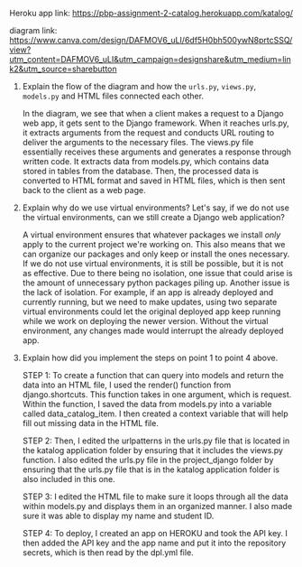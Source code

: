 Heroku app link: https://pbp-assignment-2-catalog.herokuapp.com/katalog/

diagram link: https://www.canva.com/design/DAFMOV6_uLI/6df5H0bh500ywN8prtcSSQ/view?utm_content=DAFMOV6_uLI&utm_campaign=designshare&utm_medium=link2&utm_source=sharebutton

1. Explain the flow of the diagram and how the `urls.py`, `views.py`, `models.py` and HTML files connected each other.

    In the diagram, we see that when a client makes a request to a Django web app, it gets sent to the Django framework. When it reaches urls.py, it extracts arguments from the request and conducts URL routing to deliver the arguments to the necessary files.
The views.py file essentially receives these arguments and generates a response through written code. It extracts data from models.py, which contains data stored in tables from the database.
Then, the processed data is converted to HTML format and saved in HTML files, which is then sent back to the client as a web page.

2. Explain why do we use virtual environments? Let's say, if we do not use the virtual environments, can we still create a Django web application?

    A virtual environment ensures that whatever packages we install _only_ apply to the current project we're working on. This also means that we can organize our packages and only keep or install the ones necessary.
If we do not use virtual environments, it is still be possible, but it is not as effective. Due to there being no isolation, one issue that could arise is the amount of unnecessary python packages piling up.
Another issue is the lack of isolation. For example, if an app is already deployed and currently running, but we need to make updates, using two separate virtual environments could let the original deployed app keep running while we work on deploying the newer version. Without the virtual environment, any changes made would interrupt the already deployed app.

3. Explain how did you implement the steps on point 1 to point 4 above.

    STEP 1: To create a function that can query into models and return the data into an HTML file, I used the render() function from django.shortcuts.
This function takes in one argument, which is request. Within the function, I saved the data from models.py into a variable called data_catalog_item. I then created a context variable that will help fill out missing data in the HTML file.

    STEP 2: Then, I edited the urlpatterns in the urls.py file that is located in the katalog application folder by ensuring that it includes the views.py function.
    I also edited the urls.py file in the project_django folder by ensuring that the urls.py file that is in the katalog application folder is also included in this one.
    
    STEP 3: I edited the HTML file to make sure it loops through all the data within models.py and displays them in an organized manner. I also made sure it was able to display my name and student ID.
    
    STEP 4: To deploy, I created an app on HEROKU and took the API key. I then added the API key and the app name and put it into the repository secrets, which is then read by the dpl.yml file.
